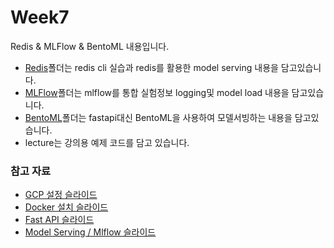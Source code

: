 # Week7

Redis & MLFlow & BentoML 내용입니다.

- [Redis](redis/README.md)폴더는 redis cli 실습과 redis를 활용한 model serving 내용을 담고있습니다.
- [MLFlow](mlflow/README.md)폴더는 mlflow를 통합 실험정보 logging및 model load 내용을 담고있습니다.
- [BentoML](bentoml/README.md)폴더는 fastapi대신 BentoML을 사용하여 모델서빙하는 내용을 담고있습니다.
- lecture는 강의용 예제 코드를 담고 있습니다.


### 참고 자료
- [GCP 설정 슬라이드](https://docs.google.com/presentation/d/1Jmdp92NaXD3G3tQMlrGiPdXlkB1ZYsMTGNJHEogV_ck/edit?usp=sharing)
- [Docker 설치 슬라이드](https://docs.google.com/presentation/d/1dIe6dvE38NJRCAKBbhU1Vi9ueJ-2XLkUIehoSICa2QE/edit?usp=sharing)
- [Fast API 슬라이드](https://docs.google.com/presentation/d/13cJ8aixvewom1rzP0D2WIu-Scmj9TtuGhfrPxix4Shc/edit?usp=sharing)
- [Model Serving / Mlflow 슬라이드](https://docs.google.com/presentation/d/1vw9cIsobhsHq4EHiibRo6AaWNUoBI6KBP8UvODGBhHo/edit?usp=sharing)

